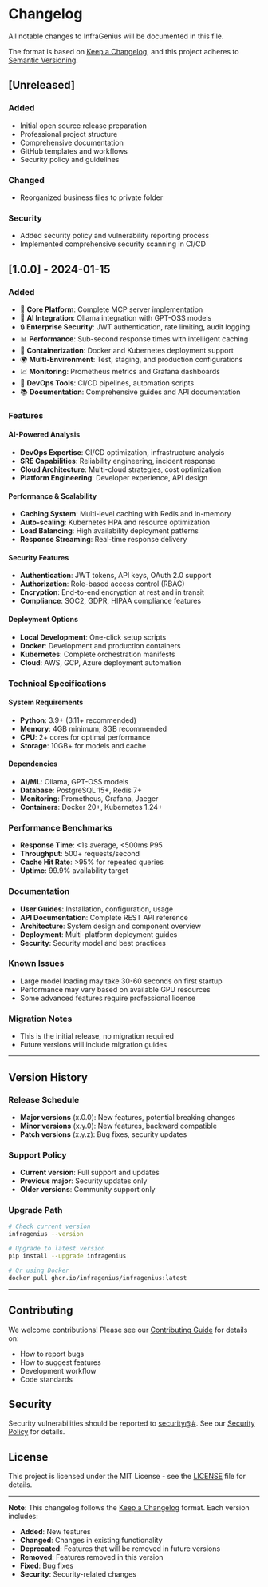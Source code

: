 # Changelog

All notable changes to InfraGenius will be documented in this file.

The format is based on [Keep a Changelog](https://keepachangelog.com/en/1.0.0/),
and this project adheres to [Semantic Versioning](https://semver.org/spec/v2.0.0.html).

## [Unreleased]

### Added
- Initial open source release preparation
- Professional project structure
- Comprehensive documentation
- GitHub templates and workflows
- Security policy and guidelines

### Changed
- Reorganized business files to private folder

### Security
- Added security policy and vulnerability reporting process
- Implemented comprehensive security scanning in CI/CD

## [1.0.0] - 2024-01-15

### Added
- 🚀 **Core Platform**: Complete MCP server implementation
- 🤖 **AI Integration**: Ollama integration with GPT-OSS models
- 🔒 **Enterprise Security**: JWT authentication, rate limiting, audit logging
- 📊 **Performance**: Sub-second response times with intelligent caching
- 🐳 **Containerization**: Docker and Kubernetes deployment support
- 🌍 **Multi-Environment**: Test, staging, and production configurations
- 📈 **Monitoring**: Prometheus metrics and Grafana dashboards
- 🔧 **DevOps Tools**: CI/CD pipelines, automation scripts
- 📚 **Documentation**: Comprehensive guides and API documentation

### Features

#### AI-Powered Analysis
- **DevOps Expertise**: CI/CD optimization, infrastructure analysis
- **SRE Capabilities**: Reliability engineering, incident response
- **Cloud Architecture**: Multi-cloud strategies, cost optimization
- **Platform Engineering**: Developer experience, API design

#### Performance & Scalability
- **Caching System**: Multi-level caching with Redis and in-memory
- **Auto-scaling**: Kubernetes HPA and resource optimization
- **Load Balancing**: High availability deployment patterns
- **Response Streaming**: Real-time response delivery

#### Security Features
- **Authentication**: JWT tokens, API keys, OAuth 2.0 support
- **Authorization**: Role-based access control (RBAC)
- **Encryption**: End-to-end encryption at rest and in transit
- **Compliance**: SOC2, GDPR, HIPAA compliance features

#### Deployment Options
- **Local Development**: One-click setup scripts
- **Docker**: Development and production containers
- **Kubernetes**: Complete orchestration manifests
- **Cloud**: AWS, GCP, Azure deployment automation

### Technical Specifications

#### System Requirements
- **Python**: 3.9+ (3.11+ recommended)
- **Memory**: 4GB minimum, 8GB recommended
- **CPU**: 2+ cores for optimal performance
- **Storage**: 10GB+ for models and cache

#### Dependencies
- **AI/ML**: Ollama, GPT-OSS models
- **Database**: PostgreSQL 15+, Redis 7+
- **Monitoring**: Prometheus, Grafana, Jaeger
- **Containers**: Docker 20+, Kubernetes 1.24+

### Performance Benchmarks
- **Response Time**: <1s average, <500ms P95
- **Throughput**: 500+ requests/second
- **Cache Hit Rate**: >95% for repeated queries
- **Uptime**: 99.9% availability target

### Documentation
- **User Guides**: Installation, configuration, usage
- **API Documentation**: Complete REST API reference
- **Architecture**: System design and component overview
- **Deployment**: Multi-platform deployment guides
- **Security**: Security model and best practices

### Known Issues
- Large model loading may take 30-60 seconds on first startup
- Performance may vary based on available GPU resources
- Some advanced features require professional license

### Migration Notes
- This is the initial release, no migration required
- Future versions will include migration guides

---

## Version History

### Release Schedule
- **Major versions** (x.0.0): New features, potential breaking changes
- **Minor versions** (x.y.0): New features, backward compatible
- **Patch versions** (x.y.z): Bug fixes, security updates

### Support Policy
- **Current version**: Full support and updates
- **Previous major**: Security updates only
- **Older versions**: Community support only

### Upgrade Path
```bash
# Check current version
infragenius --version

# Upgrade to latest version
pip install --upgrade infragenius

# Or using Docker
docker pull ghcr.io/infragenius/infragenius:latest
```

---

## Contributing

We welcome contributions! Please see our [Contributing Guide](CONTRIBUTING.md) for details on:
- How to report bugs
- How to suggest features
- Development workflow
- Code standards

## Security

Security vulnerabilities should be reported to [security@#](mailto:security@#).
See our [Security Policy](SECURITY.md) for details.

## License

This project is licensed under the MIT License - see the [LICENSE](LICENSE) file for details.

---

**Note**: This changelog follows the [Keep a Changelog](https://keepachangelog.com/) format. Each version includes:
- **Added**: New features
- **Changed**: Changes in existing functionality
- **Deprecated**: Features that will be removed in future versions
- **Removed**: Features removed in this version
- **Fixed**: Bug fixes
- **Security**: Security-related changes
